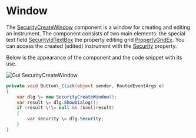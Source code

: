 # Window

The [SecurityCreateWindow](../api/StockSharp.Xaml.SecurityCreateWindow.html) component is a window for creating and editing an instrument. The component consists of two main elements: the special text field [SecurityIdTextBox](../api/StockSharp.Xaml.SecurityIdTextBox.html) the property editing grid [PropertyGridEx](../api/StockSharp.Xaml.PropertyGrid.PropertyGridEx.html). You can access the created (edited) instrument with the [Security](../api/StockSharp.Xaml.SecurityCreateWindow.Security.html) property. 

Below is the appearance of the component and the code snippet with its use. 

![Gui SecurityCreateWindow](~/images/Gui_SecurityCreateWindow.png)

```cs
private void Button\_Click(object sender, RoutedEventArgs e)
{
    var dlg \= new SecurityCreateWindow();
    var result \= dlg.ShowDialog();
    if (result \!\= null && (bool)result)
    {
        var security \= dlg.Security;
    }
}
	
```
